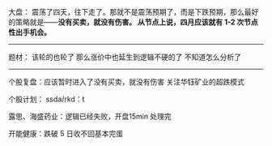 大盘：
震荡了四天，往下走了。那就不是震荡预期了，而是下跌预期，那么最好的策略就是——**没有买卖，就没有伤害。
从节点上说，四月应该就有 1-2 次节点性出手机会。**

----

题材：
该轮的也轮了
那么涨价中也延生到逻辑不硬的了
不知道怎么分析了

-----

个股复盘：应该暂时进入了没有买卖，就没有伤害
关注华钰矿业的超跌模式

个股计划：
ssda/rkd：t

露思、海盛药业：逻辑已经失败，开盘15min 处理完

开能健康：跌破 5 日收不回基本完蛋